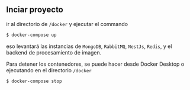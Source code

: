 ## Inciar proyecto
ir al directorio de `/docker` y ejecutar el commando
```bash
$ docker-compose up
```
eso levantará las instancias de `MongoDB`, `RabbitMQ`, `NestJs`, `Redis`, y el backend de procesamiento de imagen.

Para detener los contenedores, se puede hacer desde Docker Desktop o ejecutando en el directorio `/docker`
```bash
$ docker-compose stop
```